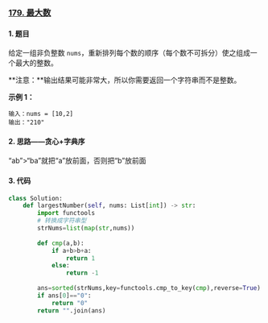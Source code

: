 ### [179. 最大数](https://leetcode-cn.com/problems/largest-number/)

#### 1. 题目

给定一组非负整数 `nums`，重新排列每个数的顺序（每个数不可拆分）使之组成一个最大的整数。

**注意：**输出结果可能非常大，所以你需要返回一个字符串而不是整数。

**示例 1：**

```
输入：nums = [10,2]
输出："210"
```

#### 2. 思路——贪心+字典序

“ab”>“ba”就把“a”放前面，否则把“b”放前面

#### 3. 代码

```python
class Solution:
    def largestNumber(self, nums: List[int]) -> str:
        import functools
        # 转换成字符串型
        strNums=list(map(str,nums))
        
        def cmp(a,b):
            if a+b>b+a:
                return 1
            else:
                return -1
        
        ans=sorted(strNums,key=functools.cmp_to_key(cmp),reverse=True)
        if ans[0]=="0":
            return "0"
        return "".join(ans) 
```

